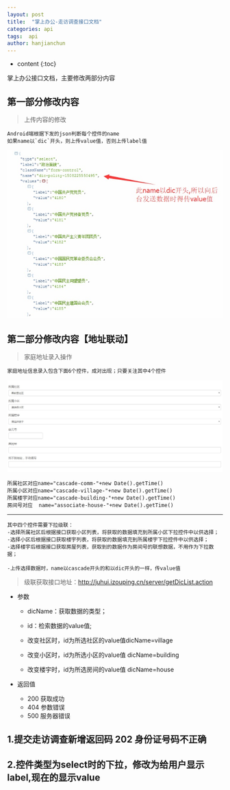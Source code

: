 ```yaml
---
layout: post
title:  "掌上办公-走访调查接口文档"
categories: api
tags:  api
author: hanjianchun
---
```


* content
{:toc}

掌上办公接口文档，主要修改两部分内容


## 第一部分修改内容
	
> 上传内容的修改

	Android端根据下发的json判断每个控件的name
	如果name以`dic`开头，则上传value值，否则上传label值


![](/image/2017/10/dicSelect.jpg)
	

## 第二部分修改内容【地址联动】

> 家庭地址录入操作

	家庭地址信息录入包含下面6个控件，成对出现；只要关注其中4个控件

![](/image/2017/10/family-address.jpg)

	所属社区对应name="cascade-comm-"+new Date().getTime()
	所属小区对应name="cascade-village-"+new Date().getTime()
	所属楼宇对应name="cascade-building-"+new Date().getTime()
	房间号对应  name="associate-house-"+new Date().getTime()

----------

	其中四个控件需要下拉级联：
	-选择所属社区后根据接口获取小区列表，将获取的数据填充到所属小区下拉控件中以供选择；
	-选择小区后根据接口获取楼宇列表，将获取的数据填充到所属楼宇下拉控件中以供选择；
	-选择楼宇后根据接口获取房屋列表，获取到的数据作为房间号的联想数据，不用作为下拉数据；
    
    -上传选择数据时，name以cascade开头的和以dic开头的一样，传value值

> 级联获取接口地址：http://juhui.izouping.cn/server/getDicList.action

	
- 参数
	- dicName：获取数据的类型；
	- id：检索数据的value值;

	- 改变社区时，id为所选社区的value值dicName=village
	- 改变小区时，id为所选小区的value值	dicName=building
	- 改变楼宇时，id为所选房间的value值	dicName=house
				
- 返回值
	- 200 获取成功
	- 404 参数错误
	- 500 服务器错误

## 1.提交走访调查新增返回码 202 身份证号码不正确 ##
## 2.控件类型为select时的下拉，修改为给用户显示label,现在的显示value ##